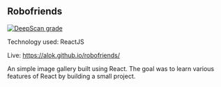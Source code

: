 ## Robofriends
[![DeepScan grade](https://deepscan.io/api/teams/10638/projects/13487/branches/228283/badge/grade.svg)](https://deepscan.io/dashboard#view=project&tid=10638&pid=13487&bid=228283)

Technology used: ReactJS

Live: https://alok.github.io/robofriends/


An simple image gallery built using React. The goal was to learn various features of React by building a small project.


